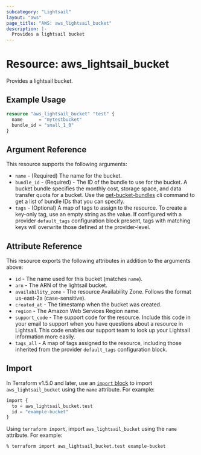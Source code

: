 ```yaml
---
subcategory: "Lightsail"
layout: "aws"
page_title: "AWS: aws_lightsail_bucket"
description: |-
  Provides a lightsail bucket
---
```


# Resource: aws_lightsail_bucket

Provides a lightsail bucket.

## Example Usage

```terraform
resource "aws_lightsail_bucket" "test" {
  name      = "mytestbucket"
  bundle_id = "small_1_0"
}
```

## Argument Reference

This resource supports the following arguments:

* `name` - (Required) The name for the bucket.
* `bundle_id` - (Required) - The ID of the bundle to use for the bucket. A bucket bundle specifies the monthly cost, storage space, and data transfer quota for a bucket. Use the [get-bucket-bundles](https://docs.aws.amazon.com/cli/latest/reference/lightsail/get-bucket-bundles.html) cli command to get a list of bundle IDs that you can specify.
* `tags` - (Optional) A map of tags to assign to the resource. To create a key-only tag, use an empty string as the value. If configured with a provider `default_tags` configuration block present, tags with matching keys will overwrite those defined at the provider-level.

## Attribute Reference

This resource exports the following attributes in addition to the arguments above:

* `id` - The name used for this bucket (matches `name`).
* `arn` - The ARN of the lightsail bucket.
* `availability_zone` - The resource Availability Zone. Follows the format us-east-2a (case-sensitive).
* `created_at` - The timestamp when the bucket was created.
* `region` - The Amazon Web Services Region name.
* `support_code` - The support code for the resource. Include this code in your email to support when you have questions about a resource in Lightsail. This code enables our support team to look up your Lightsail information more easily.
* `tags_all` - A map of tags assigned to the resource, including those inherited from the provider `default_tags` configuration block.

## Import

In Terraform v1.5.0 and later, use an [`import` block](https://developer.hashicorp.com/terraform/language/import) to import `aws_lightsail_bucket` using the `name` attribute. For example:

```terraform
import {
  to = aws_lightsail_bucket.test
  id = "example-bucket"
}
```

Using `terraform import`, import `aws_lightsail_bucket` using the `name` attribute. For example:

```console
% terraform import aws_lightsail_bucket.test example-bucket
```
